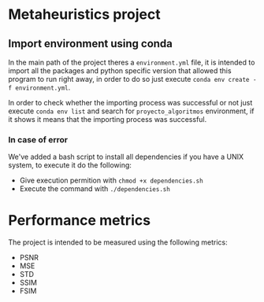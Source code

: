 # Metaheuristics project

## Import environment using conda
In the main path of the project theres a `environment.yml` file, it is intended to import all the packages and python specific version that allowed this program to run right away, in order to do so just execute `conda env create -f environment.yml`.

In order to check whether the importing process was successful or not just execute `conda env list` and search for `proyecto_algoritmos` environment, if it shows it means that the importing process was successful.
### In case of error
We've added a bash script to install all dependencies if you have a UNIX system, to execute it do the following:
- Give execution permition with `chmod +x dependencies.sh`
- Execute the command with `./dependencies.sh`
# Performance metrics
The project is intended to be measured using the following metrics:
- PSNR
- MSE
- STD
- SSIM
- FSIM
